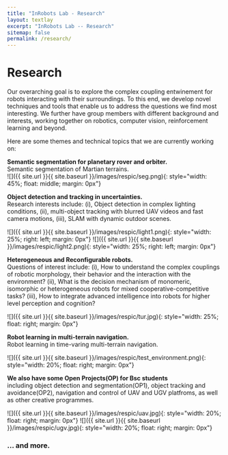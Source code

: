 ```yaml
---
title: "InRobots Lab - Research"
layout: textlay
excerpt: "InRobots Lab -- Research"
sitemap: false
permalink: /research/
---
```


# Research

Our overarching goal is to explore the complex coupling entwinement for robots interacting with their surroundings. To this end, we develop novel techniques and tools that enable us to address the questions we find most interesting. We further have group members with different background and interests, working together on robotics, computer vision, reinforcement learning and beyond.

Here are some themes and technical topics that we are currently working on:

**Semantic segmentation for planetary rover and orbiter.**    
Semantic segmentation of Martian terrains.  
![]({{ site.url }}{{ site.baseurl }}/images/respic/seg.png){: style="width: 45%; float: middle; margin: 0px"}

**Object detection and tracking in uncertainties.**  
Research interests include: (i), Object detection in complex lighting conditions, (ii), multi-object tracking with blurred UAV videos and fast camera motions, (iii), SLAM with dynamic outdoor scenes.    

![]({{ site.url }}{{ site.baseurl }}/images/respic/light1.png){: style="width: 25%; right: left; margin: 0px"}
![]({{ site.url }}{{ site.baseurl }}/images/respic/light2.png){: style="width: 25%; right: left; margin: 0px"}  

**Heterogeneous and Reconfigurable robots.**   
Questions of interest include: (i), How to understand the complex couplings of robotic morphology, their behavior and the interaction with the environment? (ii), What is the decision mechanism of monomeric, isomorphic or heterogeneous robots for mixed cooperative-competitive tasks? (iii), How to integrate advanced intelligence into robots for higher level perception and cognition?    

![]({{ site.url }}{{ site.baseurl }}/images/respic/tur.jpg){: style="width: 25%; float: right; margin: 0px"}  

**Robot learning in multi-terrain navigation.**   
Robot learning in time-varing multi-terrain navigation.    

![]({{ site.url }}{{ site.baseurl }}/images/respic/test_environment.png){: style="width: 20%; float: right; margin: 0px"}

**We also have some Open Projects(OP) for Bsc students**   
including object detection and segmentation(OP1), object tracking and avoidance(OP2), navigation and control of UAV and UGV platfroms, as well as other creative programmes.    

![]({{ site.url }}{{ site.baseurl }}/images/respic/uav.jpg){: style="width: 20%; float: right; margin: 0px"}
![]({{ site.url }}{{ site.baseurl }}/images/respic/ugv.jpg){: style="width: 20%; float: right; margin: 0px"}  

### ... and more.
